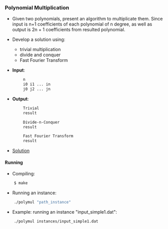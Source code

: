 ### Polynomial Multiplication
- Given two polynomials, present an algorithm to multiplicate them. Since input is n+1 coefficients of each polynomial of n degree, as well as output is 2n + 1 coefficients from resulted polynomial.
- Develop a solution using:
    - trivial multiplication
    - divide and conquer
    - Fast Fourier Transform

- **Input**:
````bash
        n
        i0 i1 ... in
        j0 j2 ... jn
````

- **Output**:
````bash
        Trivial
        result

        Divide-n-Conquer
        result

        Fast Fourier Transform
        result
````

- [Solution](algorithms.c)

#### Running
- Compiling:
````bash
    $ make
````

- Running an instance:
````bash
    ./polymul "path_instance"
````

- Example: running an instance "input_simple1.dat":
````bash
    ./polymul instances/input_simple1.dat
````
